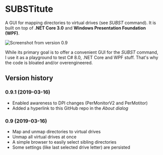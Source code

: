 # SUBSTitute
A GUI for mapping directories to virtual drives (see *SUBST* command). It is built on top of **.NET Core 3.0** and **Windows Presentation Foundation (WPF)**.

![Screenshot from version 0.9](https://raw.githubusercontent.com/sungaila/SUBSTitute/master/Content/0.9_Screenshot.png)

While its primary goal is to offer a convenient GUI for the *SUBST* command, I use it as a playground to test C# 8.0, .NET Core and WPF stuff. That's why the code is bloated and/or overengineered.
## Version history
### 0.9.1 (2019-03-16)
* Enabled awareness to DPI changes (PerMonitorV2 and PerMotitor)
* Added a hyperlink to this GitHub repo in the *About dialog*
### 0.9 (2019-03-16)
* Map and unmap directories to virtual drives
* Unmap all virtual drives at once
* A simple browser to easily select sibling directories
* Some settings (like last selected drive letter) are persisted
